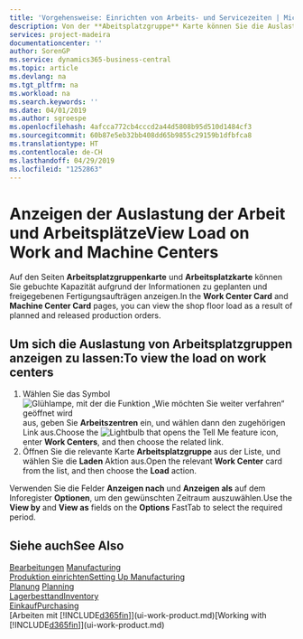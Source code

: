 ```yaml
---
title: 'Vorgehensweise: Einrichten von Arbeits- und Servicezeiten | Microsoft Docs'
description: Von der **Abeitsplatzgruppe** Karte können Sie die Auslastung der Arbeitsplatzgruppen aufgrund der freigegebenen Fertigungsaufträgen anzeigen.
services: project-madeira
documentationcenter: ''
author: SorenGP
ms.service: dynamics365-business-central
ms.topic: article
ms.devlang: na
ms.tgt_pltfrm: na
ms.workload: na
ms.search.keywords: ''
ms.date: 04/01/2019
ms.author: sgroespe
ms.openlocfilehash: 4afcca772cb4cccd2a44d5808b95d510d1484cf3
ms.sourcegitcommit: 60b87e5eb32bb408dd65b9855c29159b1dfbfca8
ms.translationtype: HT
ms.contentlocale: de-CH
ms.lasthandoff: 04/29/2019
ms.locfileid: "1252863"
---
```

# <a name="view-load-on-work-and-machine-centers"></a><span data-ttu-id="98d55-103">Anzeigen der Auslastung der Arbeit und Arbeitsplätze</span><span class="sxs-lookup"><span data-stu-id="98d55-103">View Load on Work and Machine Centers</span></span>
<span data-ttu-id="98d55-104">Auf den Seiten **Arbeitsplatzgruppenkarte** und **Arbeitsplatzkarte** können Sie gebuchte Kapazität aufgrund der Informationen zu geplanten und freigegebenen Fertigungsaufträgen anzeigen.</span><span class="sxs-lookup"><span data-stu-id="98d55-104">In the **Work Center Card** and **Machine Center Card** pages, you can view the shop floor load as a result of planned and released production orders.</span></span>    

## <a name="to-view-the-load-on-work-centers"></a><span data-ttu-id="98d55-105">Um sich die Auslastung von Arbeitsplatzgruppen anzeigen zu lassen:</span><span class="sxs-lookup"><span data-stu-id="98d55-105">To view the load on work centers</span></span>  
1.  <span data-ttu-id="98d55-106">Wählen Sie das Symbol ![Glühlampe, mit der die Funktion „Wie möchten Sie weiter verfahren“ geöffnet wird](media/ui-search/search_small.png "Wie möchten Sie weiter verfahren?") aus, geben Sie **Arbeitszentren** ein, und wählen dann den zugehörigen Link aus.</span><span class="sxs-lookup"><span data-stu-id="98d55-106">Choose the ![Lightbulb that opens the Tell Me feature](media/ui-search/search_small.png "Tell me what you want to do") icon, enter **Work Centers**, and then choose the related link.</span></span>  
2.  <span data-ttu-id="98d55-107">Öffnen Sie die relevante Karte **Arbeitsplatzgruppe** aus der Liste, und wählen Sie die **Laden** Aktion aus.</span><span class="sxs-lookup"><span data-stu-id="98d55-107">Open the relevant **Work Center** card from the list, and then choose the **Load** action.</span></span>  

<span data-ttu-id="98d55-108">Verwenden Sie die Felder **Anzeigen nach** und **Anzeigen als** auf dem Inforegister **Optionen**, um den gewünschten Zeitraum auszuwählen.</span><span class="sxs-lookup"><span data-stu-id="98d55-108">Use the **View by** and **View as** fields on the **Options** FastTab to select the required period.</span></span>  

## <a name="see-also"></a><span data-ttu-id="98d55-109">Siehe auch</span><span class="sxs-lookup"><span data-stu-id="98d55-109">See Also</span></span>  
<span data-ttu-id="98d55-110">[Bearbeitungen](production-manage-manufacturing.md)  </span><span class="sxs-lookup"><span data-stu-id="98d55-110">[Manufacturing](production-manage-manufacturing.md)  </span></span>  
[<span data-ttu-id="98d55-111">Produktion einrichten</span><span class="sxs-lookup"><span data-stu-id="98d55-111">Setting Up Manufacturing</span></span>](production-configure-production-processes.md)  
<span data-ttu-id="98d55-112">[Planung](production-planning.md)    </span><span class="sxs-lookup"><span data-stu-id="98d55-112">[Planning](production-planning.md)    </span></span>  
[<span data-ttu-id="98d55-113">Lagerbesttand</span><span class="sxs-lookup"><span data-stu-id="98d55-113">Inventory</span></span>](inventory-manage-inventory.md)  
[<span data-ttu-id="98d55-114">Einkauf</span><span class="sxs-lookup"><span data-stu-id="98d55-114">Purchasing</span></span>](purchasing-manage-purchasing.md)  
<span data-ttu-id="98d55-115">[Arbeiten mit [!INCLUDE[d365fin](includes/d365fin_md.md)]](ui-work-product.md)</span><span class="sxs-lookup"><span data-stu-id="98d55-115">[Working with [!INCLUDE[d365fin](includes/d365fin_md.md)]](ui-work-product.md)</span></span>
